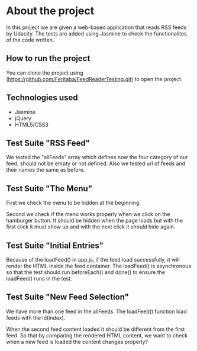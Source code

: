 # About the project

In this project we are given a web-based application that reads RSS feeds by Udacity. The tests are added using Jasmine to check the functionalites of the code written.

## How to run the project

You can clone the project using (https://github.com/Feritaba/FeedReaderTesting.git) to open the project.

## Technologies used

* Jasmine
* jQuery
* HTML5/CSS3

## Test Suite "RSS Feed"

We tested the "allFeeds" array which defines now the four category of our feed, should not be empty or not defined. Also we tested url of feeds and their names the same as before.

## Test Suite "The Menu"

First we check the menu to be hidden at the beginning.

Second we check if the menu works properly when we click on the hamburger button. It should be hidden when the page loads but with the first click it must show up and with the next click it should hide again.

## Test Suite "Initial Entries"

Because of the loadFeed() in app.js, if the feed load successfully, it will render the HTML inside the feed container. The loadFeed() is asynchronous so that the test should run beforeEach() and done() to ensure the loadFeed() runs in the test.

## Test Suite "New Feed Selection"

We have more than one feed in the allFeeds. The loadFeed() function load feeds with the id(index).

When the second feed content loaded it should be different from the first feed. So that by comparing the rendered HTML content, we want to check when a new feed is loaded the content changes properly?